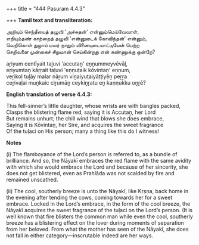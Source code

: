 +++
title = "444 Pasuram 4.4.3"

+++
**Tamil text and transliteration:**

அறியும் செந்தீயைத் தழுவி 'அச்சுதன்' என்னும்மெய்வேவாள்,  
எறியும்தண் காற்றைத் தழுவி 'என்னுடைக் கோவிந்தன்' என்னும்,  
வெறிகொள் துழாய் மலர் நாறும் வினையுடையாட்டியேன் பெற்ற  
செறிவளை முன்கைச் சிறுமான் செய்கின்றது என் கண்ணுக்கு ஒன்றே?

aṟiyum centīyait taḻuvi 'accutaṉ' eṉṉummeyvēvāḷ,  
eṟiyumtaṇ kāṟṟait taḻuvi 'eṉṉuṭaik kōvintaṉ' eṉṉum,  
veṟikoḷ tuḻāy malar nāṟum viṉaiyuṭaiyāṭṭiyēṉ peṟṟa  
ceṟivaḷai muṉkaic ciṟumāṉ ceykiṉṟatu eṉ kaṇṇukku oṉṟē?

**English translation of verse 4.4.3:**

This fell-sinner’s little daughter, whose wrists are with bangles packed,  
Clasps the blistering flame red, saying it is Accutaṉ, her Lord  
But remains unhurt; the chill wind that blows she does embrace,  
Saying it is Kōvintaṉ, her Sire, and acquires the sweet fragrance  
Of the tuḷaci on His person; many a thing like this do I witness!

**Notes**

\(i\) The flamboyance of the Lord’s person is referred to, as a bundle of brilliance. And so, the Nāyakī embraces the red flame with the same avidity with which she would embrace the Lord and because of her sincerity, she does not get blistered, even as Prahlāda was not scalded by fire and remained unscathed.

\(ii\) The cool, southerly breeze is unto the Nāyakī, like Kṛṣṇa, back home in the evening after tending the cows, coming towards her for a sweet embrace. Locked in the Lord’s embrace, in the form of the cool breeze, the Nāyakī acquires the sweet fragrance of the tuḷaci on the Lord’s person. (It is well known that fire blisters the common man while even the cool, southerly breeze has a blistering effect on the lover during moments of separation from her beloved. From what the mother has seen of the Nāyakī, she does not fall in either category—inscrutable indeed are her ways.


